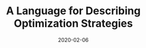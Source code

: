 ---
title: "A Language for Describing Optimization Strategies"
collection: publications
type: "Technical Report"
date: 2020-02-06
authors: "Bastian Hagedorn, Johannes Lenfers, Thomas Koehler, Sergei Gorlatch, and Michel Steuwer"
venue: "Technical Report"
paperurl: '/files/publications/2020/arXiv-2020.pdf'
dblp: 'journals/corr/abs-2002-02268'
projects: ['Elevate']
---